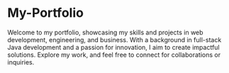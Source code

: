 # My-Portfolio
Welcome to my portfolio, showcasing my skills and projects in web development, engineering, and business. With a background in full-stack Java development and a passion for innovation, I aim to create impactful solutions. Explore my work, and feel free to connect for collaborations or inquiries.
